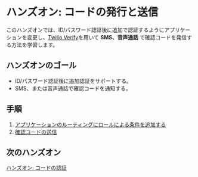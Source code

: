 # ハンズオン: コードの発行と送信

このハンズオンでは、ID/パスワード認証後に追加で認証するようにアプリケーションを変更し、[Twilio Verify](https:/jp.twilio.com/verify)を用いて __SMS、音声通話__ で確認コードを発信する方法を学習します。

## ハンズオンのゴール
- ID/パスワード認証後に追加認証をサポートする。
- SMS、または音声通話で確認コードを通知する。

## 手順
1. [アプリケーションのルーティングにロールによる条件を追加する](01-Add-Role-Based-Routing.md)
2. [確認コードの送信](02-Send-Verification-Code.md)

## 次のハンズオン

[ハンズオン: コードの認証](/docs/04-Verify-2FA-Code/00-Overview.md)